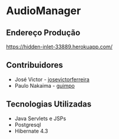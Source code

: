 # AudioManager

## Endereço Produção
  https://hidden-inlet-33889.herokuapp.com/
  
## Contribuidores
 - José Victor - [josevictorferreira](http://github.com/josevictorferreira/)
 - Paulo Nakaima - [guimpo](http://github.com/josevictorferreira/guimpo/)
 
## Tecnologias Utilizadas
 - Java Servlets e JSPs
 - Postgresql
 - Hibernate 4.3
